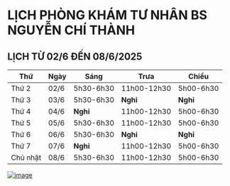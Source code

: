 # LỊCH PHÒNG KHÁM TƯ NHÂN BS NGUYỄN CHÍ THÀNH

## LỊCH TỪ 02/6 ĐẾN 08/6/2025

|**Thứ** |**Ngày**|**Sáng** |**Trưa**   |**Chiều**|
|--      |--      |--       |--         |--       |   
|Thứ 2   |02/6    |5h30-6h30|11h00-12h30|5h00-6h30|       
|Thứ 3   |03/6    |5h30-6h30|**Nghỉ**   |**Nghỉ** |  
|Thứ 4   |04/6    |**Nghỉ** |11h00-12h30|5h00-6h30|    
|Thứ 5   |05/6    |5h30-6h30|11h00-12h30|5h00-6h30|       
|Thứ 6   |06/6    |5h30-6h30|**Nghỉ**   |**Nghỉ** |
|Thứ 7   |07/6    |**Nghỉ** |11h00-12h30|5h00-6h30|     
|Chủ nhật|08/6    |5h30-6h30|11h00-12h30|5h00-6h30|   

[![image](https://github.com/user-attachments/assets/2f609f2a-b7fc-4d55-9ec0-78d26efa6056)](https://sites.google.com/view/bsnguyenchithanh)

